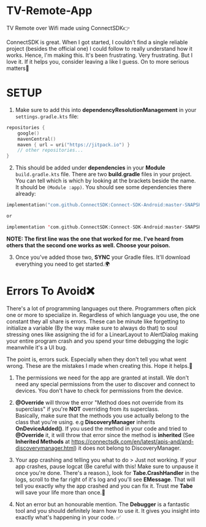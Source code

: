 # TV-Remote-App
TV Remote over Wifi made using ConnectSDK👉

ConnectSDK is great. When I got started, I couldn't find a single reliable project (besides the official one) I could follow to really understand how it works. 
Hence, I'm making this. It's been frustrating. Very frustrating. But I love it. If it helps you, consider leaving a like I guess.
On to more serious matters💯

# SETUP 
1. Make sure to add this into **dependencyResolutionManagement** in your `settings.gradle.kts`  file:
  ```kotlin
  repositories {  
      google()  
      mavenCentral()  
      maven { url = uri("https://jitpack.io") }  
      // other repositories...  
  }
  ```

2. This should be added under **dependencies** in your **Module** `build.gradle.kts` file.  There are two **build.gradle** files in your project. You can tell which is which     by looking at the brackets beside the name. It should be `(Module :app)`.  You should see some dependencies there already:
  ```kotlin
  implementation("com.github.ConnectSDK:Connect-SDK-Android:master-SNAPSHOT")

  or

  implementation 'com.github.ConnectSDK:Connect-SDK-Android:master-SNAPSHOT'
  ```
**NOTE: The first line was the one that worked for me. I've heard from others that the second one works as well. Choose your poison.**

3. Once you've added those two, **SYNC** your Gradle files. It'll download everything you need to get started.🌍

# Errors To Avoid❌
There's a lot of programming languages out there. Programmers often pick one or more to specialize in. Regardless of which language you use, the one constant they all share is errors. These can be minute like forgetting to initialize a variable (By the way make sure to always do that) to soul stressing ones like assigning the id for a LinearLayout to AlertDialog making your entire program crash and you spend your time debugging the logic meanwhile it's a UI bug. 

The point is, errors suck. Especially when they don't tell you what went wrong. These are the mistakes I made when creating this. Hope it helps.📜

1. The permissions we need for the app are granted at install. We don't need any special permissions from the user to discover and connect to devices. You don't have to check for permissions from the device.
  
2. **@Override** will throw the error "Method does not override from its superclass" if you're **NOT** overriding from its superclass.   <br> Basically, make sure that the methods you use actually belong to the class that you're using. e.g **DiscoveryManager** inherits **OnDeviceAdded()**. If you used the method in your code and tried to **@Override** it, it will throw that error since the method is **inherited** (See **Inherited Methods** at https://connectsdk.com/en/latest/apis-and/and-discoverymanager.html) it does not belong to DiscoveryManager.

3. Your app crashing and telling you what to do > Just not working.
   If your app crashes, pause logcat (Be careful with this! Make sure to unpause it once you're done. There's a reason.), look for **Tabe.CrashHandler** in the logs, scroll to the far right of it's log and you'll see **EMessage**. That will tell you exactly why the app crashed and you can fix it. Trust me **Tabe** will save your life more than once.💯

4. Not an error but an honourable mention. The **Debugger** is a fantastic tool and you should definitely learn how to use it. It gives you insight into exactly what's happening in your code. ✅
